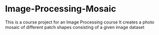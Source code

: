 # Image-Processing-Mosaic
This is a course project for an Image Processing course
It creates a photo mosaic of different patch shapes consisting of a given image dataset
